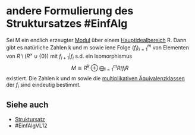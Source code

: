 # andere Formulierung des Struktursatzes #EinfAlg 
Sei M ein endlich erzeugter [Modul](Einf.%20Alg/Definition/Moduln%20%C3%BCber%20Ringen.md) über einem [Hauptidealbereich](Einf.%20Alg/Definition/Hauptidealbereiche.md) R. Dann gibt es natürliche Zahlen k und m sowie iene Folge $(f_i)_{i=1}^m$ von Elementen von  $R\setminus (R^\times\cup \{0\})$ mit $f_{i+1}|f_i$ s.d. ein Isomorphismus
$$M\cong R^k\oplus\bigoplus_{i=1}^m R/f_i R$$
existiert. Die Zahlen k und m sowie die [multiplikativen Äquivalenzklassen](Einf.%20Alg/Definition/multiplikativ%20%C3%A4quivalent.md) der $f_i$ sind eindeutig bestimmt.
## Siehe auch
- [Struktursatz](Einf.%20Alg/Theorems/Struktursatz.md)
- #EinfAlgVL12